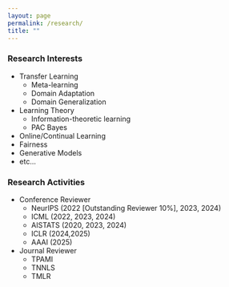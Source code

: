 ```yaml
---
layout: page
permalink: /research/
title: ""
---
```

<span></span>

### Research Interests
    
 * Transfer Learning
    - Meta-learning
    - Domain Adaptation
    - Domain Generalization
* Learning Theory
    - Information-theoretic learning
    - PAC Bayes
* Online/Continual Learning
* Fairness
* Generative Models
* etc...

### Research Activities
    
 * Conference Reviewer
    - NeurIPS (2022 [Outstanding Reviewer 10%], 2023, 2024)
    - ICML (2022, 2023, 2024)
    - AISTATS (2020, 2023, 2024)
    - ICLR (2024,2025)
    - AAAI (2025)
* Journal Reviewer
    - TPAMI     
    - TNNLS 
    - TMLR

